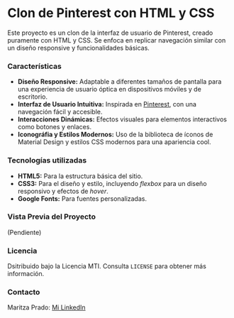 # Clon de Pinterest con HTML y CSS

Este proyecto es un clon de la interfaz de usuario de Pinterest, creado puramente con HTML y CSS. Se enfoca en replicar navegación similar con un diseño responsive y funcionalidades básicas.

### Características
 + **Diseño Responsive:** Adaptable a diferentes tamaños de pantalla para una experiencia de usuario óptica en dispositivos móviles y de escritorio.
 + **Interfaz de Usuario Intuitiva:** Inspirada en [Pinterest](https://www.pinterest.com.mx/), con una navegación fácil y accesible.
 + **Interacciones Dinámicas:** Efectos visuales para elementos interactivos como botones y enlaces.
 + **Iconográfia y Estilos Modernos:** Uso de la biblioteca de íconos de Material Design y estilos CSS modernos para una apariencia cool.

### Tecnologías utilizadas 
+ **HTML5:** Para la estructura básica del sitio.
+ **CSS3:** Para el diseño y estilo, incluyendo _flexbox_ para un diseño responsivo y efectos de _hover_.
+ **Google Fonts:** Para fuentes personalizadas.


### Vista Previa del Proyecto
(Pendiente)

### Licencia
Dsitribuido bajo la Licencia MTI. Consulta `LICENSE` para obtener más información.

### Contacto 
Maritza Prado: [Mi LinkedIn](www.linkedin.com/in/maritza-prado-2680782b3)
